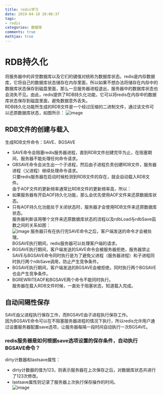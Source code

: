 ```yaml
---
title: redis学习
date: 2019-04-18 10:06:37
tags:
- redis
categories: 数据库
comments: true
mathjax: true
---
```

# RDB持久化
将服务器中的非空数据库以及它们的键值对统称为数据库状态。redis是内存数据库，它将自己的数据库状态储存在内存里面，所以如果不想办法将储存在内存中的数据库状态保存到磁盘里面，那么一旦服务器进程退出，服务器中的数据库状态也会消失不见。由此，redis提供了RDB持久化功能，它可以将redis在内存中的数据库状态保存到磁盘里面，避免数据意外丢失。   
RDB持久化功能所生成的RDB文件是一个经过压缩的二进制文件，通过该文件可以还原数据库状态，如图所示：
![image](https://media.githubusercontent.com/media/Tovi-A/tovi-a.github.io/hexo/Additional_Resources/redis_study/1.png)
## RDB文件的创建与载入   
生成RDB文件命令：SAVE、BGSAVE     
- SAVE命令会阻塞redis服务器进程，直到RDB文件创建完毕为止，在阻塞期间，服务器不能处理任何命令请求。  
- GBSAVE命令会派生出一个子进程，然后由子进程负责创建RDB文件，服务器进程（父进程）继续处理命令请求。   
只要redis服务器在启动时候检测到RDB文件的存在，就会自动载入RDB文件。  
由于AOF文件的更新频率通常比RDB文件的更新频率高，所以：  
- 如果服务器有开启AOF持久化功能，那么会优先使用AOF文件来还原数据库状态。   
- 只有AOF持久化功能处于关闭状态时，服务器才会使用RDB文件来还原数据库状态。  
服务器判断该用哪个文件来还原数据库状态的流程以及rdbLoad与rdbSave函数之间的关系如图：  
![image](https://media.githubusercontent.com/media/Tovi-A/tovi-a.github.io/hexo/Additional_Resources/redis_study/2.png)
服务器只有在执行完SAVE命令之后，客户端发送的命令才会被处理。    
BGSAVE执行期间，redis服务器可以处理客户端的请求。   
- BGSAVE执行期间，客户端发送的SAVE命令会被服务器拒绝，服务器禁止SAVE与BGSAVE命令同时执行是为了避免父进程（服务器进程）和子进程同时执行两个rdbSave调用，防止产生竞争条件。  
- BGSAVE执行期间，客户端发送的BGSAVE会被拒绝，同时执行两个BGSAVE也会产生竞争条件。  
- BGREWRITEAOF和BGSAVE两个命令不能同时执行。    
服务器在载入RDB文件时候，一直处于阻塞状态，知道载入完成。
## 自动间隔性保存
SAVE由父进程执行保存工作，而BGSAVE由子进程执行保存工作。   
因为BGSAVE命令可以在不阻塞服务器进程的情况下执行，所以redis允许用户通过设置服务器配置save选项，让服务器每隔一段时间自动执行一次BGSAVE。   
### redis服务器是如何根据save选项设置的保存条件，自动执行BGSAVE命令？
dirty计数器和lastsave属性：
- dirty计数器的值为123，则表示服务器在上次保存之后，对数据库状态共进行了123次修改。   
- lastsave属性则记录了服务器上次执行保存操作的时间。   
![image](https://media.githubusercontent.com/media/Tovi-A/tovi-a.github.io/hexo/Additional_Resources/redis_study/3.png)
